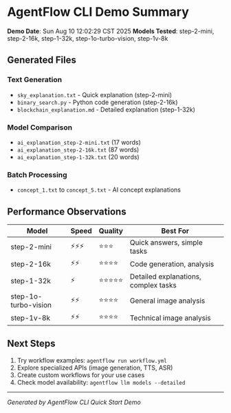 # AgentFlow CLI Demo Summary

**Demo Date**: Sun Aug 10 12:02:29 CST 2025
**Models Tested**: step-2-mini, step-2-16k, step-1-32k, step-1o-turbo-vision, step-1v-8k

## Generated Files

### Text Generation
- `sky_explanation.txt` - Quick explanation (step-2-mini)
- `binary_search.py` - Python code generation (step-2-16k)  
- `blockchain_explanation.md` - Detailed explanation (step-1-32k)

### Model Comparison
- `ai_explanation_step-2-mini.txt` (17 words)
- `ai_explanation_step-2-16k.txt` (87 words)
- `ai_explanation_step-1-32k.txt` (20 words)


### Batch Processing
- `concept_1.txt` to `concept_5.txt` - AI concept explanations

## Performance Observations

| Model | Speed | Quality | Best For |
|-------|-------|---------|----------|
| step-2-mini | ⚡⚡⚡ | ⭐⭐⭐ | Quick answers, simple tasks |
| step-2-16k | ⚡⚡ | ⭐⭐⭐⭐ | Code generation, analysis |
| step-1-32k | ⚡ | ⭐⭐⭐⭐⭐ | Detailed explanations, complex tasks |
| step-1o-turbo-vision | ⚡⚡ | ⭐⭐⭐⭐ | General image analysis |
| step-1v-8k | ⚡⚡ | ⭐⭐⭐⭐ | Technical image analysis |

## Next Steps

1. Try workflow examples: `agentflow run workflow.yml`
2. Explore specialized APIs (image generation, TTS, ASR)
3. Create custom workflows for your use cases
4. Check model availability: `agentflow llm models --detailed`

---

*Generated by AgentFlow CLI Quick Start Demo*
